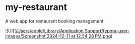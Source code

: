 # my-restaurant
A web app for restaurant booking management



![UI]([/Users/apple/Library/Application Support/typora-user-images/Screenshot 2024-12-11 at 12.54.28 PM.png](https://github.com/XiangyuSha/my-restaurant/blob/main/image/UI.png))
